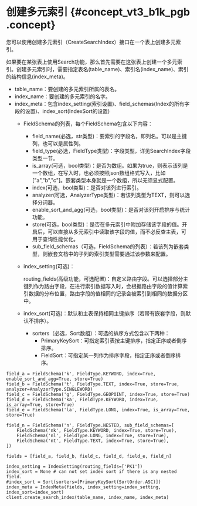 # 创建多元索引 {#concept_vt3_b1k_pgb .concept}

您可以使用创建多元索引（CreateSearchIndex）接口在一个表上创建多元索引。

如果要在某张表上使用Search功能，那么首先需要在这张表上创建一个多元索引。创建多元索引时，需要指定表名\(table\_name\)、索引名\(index\_name\)、索引的结构信息\(index\_meta\)。

-   table\_name：要创建的多元索引所属的表名。
-   index\_name：要创建的多元索引的名字。
-   index\_meta：包含index\_setting\(索引设置\)、field\_schemas\(Index的所有字段的设置\)、index\_sort\(IndexSort的设置\)
    -   FieldSchema的列表，每个FieldSchema包含以下内容：
        -   field\_name\(必选，str类型\)：要索引的字段名，即列名。可以是主键列，也可以是属性列。
        -   field\_type\(必选，FieldType类型\)：字段类型，详见SearchIndex字段类型一节。
        -   is\_array\(可选，bool类型\)：是否为数组。如果为true，则表示该列是一个数组，在写入时，也必须按照json数组格式写入，比如\["a","b","c"\]。嵌套类型本身就是一个数组，所以无须显式配置。
        -   index\(可选，bool类型\)：是否对该列进行索引。
        -   analyzer\(可选，AnalyzerType类型\)：若该列类型为TEXT，则可以选择分词器。
        -   enable\_sort\_and\_agg\(可选，bool类型\)：是否对该列开启排序与统计功能。
        -   store\(可选，bool类型\)：是否在多元索引中附加存储该字段的值。开启后，可以直接从多元索引中读取该字段的值，而不必反查主表，可用于查询性能优化。
        -   sub\_field\_schemas（可选，FieldSchema的列表）：若该列为嵌套类型，则嵌套文档中的子列的索引类型需要通过该参数来配置。
    -   index\_setting\(可选\)：

        routing\_fields\(高级功能，可选配置\)：自定义路由字段。可以选择部分主键列作为路由字段，在进行索引数据写入时，会根据路由字段的值计算索引数据的分布位置，路由字段的值相同的记录会被索引到相同的数据分区中。

    -   index\_sort\(可选\)：默认和主表保持相同主键排序（若带有嵌套字段，则默认不排序）。
        -   sorters（必选，Sort数组）：可选的排序方式包含以下两种：
            -   PrimaryKeySort：可指定索引表按主键排序，指定正序或者倒序排序。
            -   FieldSort：可指定某一列作为排序字段，指定正序或者倒序排序。

```
field_a = FieldSchema('k', FieldType.KEYWORD, index=True, enable_sort_and_agg=True, store=True)
field_b = FieldSchema('t', FieldType.TEXT, index=True, store=True, analyzer=AnalyzerType.SINGLEWORD)
field_c = FieldSchema('g', FieldType.GEOPOINT, index=True, store=True)
field_d = FieldSchema('ka', FieldType.KEYWORD, index=True, is_array=True, store=True)
field_e = FieldSchema('la', FieldType.LONG, index=True, is_array=True, store=True)

field_n = FieldSchema('n', FieldType.NESTED, sub_field_schemas=[
    FieldSchema('nk', FieldType.KEYWORD, index=True, store=True),
    FieldSchema('nl', FieldType.LONG, index=True, store=True),
    FieldSchema('nt', FieldType.TEXT, index=True, store=True),
])

fields = [field_a, field_b, field_c, field_d, field_e, field_n]

index_setting = IndexSetting(routing_fields=['PK1'])
index_sort = None # can not set index sort if there is any nested field.
#index_sort = Sort(sorters=[PrimaryKeySort(SortOrder.ASC)])
index_meta = IndexMeta(fields, index_setting=index_setting, index_sort=index_sort)
client.create_search_index(table_name, index_name, index_meta)
```


